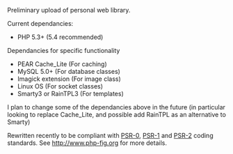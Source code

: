 Preliminary upload of personal web library.

Current dependancies:
* PHP 5.3+ (5.4 recommended)

Dependancies for specific functionality
* PEAR Cache_Lite (For caching)
* MySQL 5.0+ (For database classes)
* Imagick extension (For image class)
* Linux OS (For socket classes)
* Smarty3 or RainTPL3 (For templates)

I plan to change some of the dependancies above in the future (in particular looking to replace Cache_Lite, and possible add RainTPL as an alternative to Smarty)

Rewritten recently to be compliant with [PSR-0](https://github.com/php-fig/fig-standards/blob/master/accepted/PSR-0.md), [PSR-1](https://github.com/php-fig/fig-standards/blob/master/accepted/PSR-1-basic-coding-standard.md) and [PSR-2](https://github.com/php-fig/fig-standards/blob/master/accepted/PSR-2-coding-style-guide.md) coding standards. See http://www.php-fig.org for more details.
